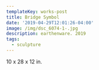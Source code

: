 ```yaml
---
templateKey: works-post
title: Bridge Symbol
date: '2019-04-29T12:01:26-04:00'
image: /img/dsc_6074-1-.jpg
description: earthenware. 2019
tags:
  - sculpture
---
```

10 x 28 x 12 in.

